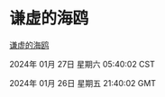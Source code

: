 # 谦虚的海鸥
[谦虚的海鸥](http://219.139.198.216:56308/qxdho/course/base/hotlink/index.php)

2024年 01月 27日 星期六 05:40:02 CST

2024年 01月 26日 星期五 21:40:02 GMT

